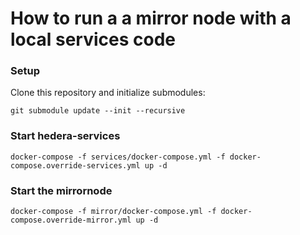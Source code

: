 # How to run a a mirror node with a local services code

### Setup

Clone this repository and initialize submodules:

`git submodule update --init --recursive`

### Start hedera-services

`docker-compose -f services/docker-compose.yml -f docker-compose.override-services.yml up -d`

### Start the mirrornode

`docker-compose -f mirror/docker-compose.yml -f docker-compose.override-mirror.yml up -d`
